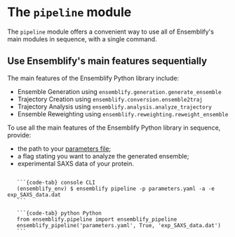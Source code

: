 # The `pipeline` module

The `pipeline` module offers a convenient way to use all of Ensemblify's main modules in sequence, with a single command.

## Use Ensemblify's main features sequentially

The main features of the Ensemblify Python library include:

- Ensemble Generation using `ensemblify.generation.generate_ensemble`
- Trajectory Creation using `ensemblify.conversion.ensemble2traj`
- Trajectory Analysis using `ensemblify.analysis.analyze_trajectory`
- Ensemble Reweighting using `ensemblify.reweighting.reweight_ensemble`

To use all the main features of the Ensemblify Python library in sequence, provide:

- the path to your [parameters file](#-setting-up-your-parameters-file);
- a flag stating you want to analyze the generated ensemble;
- experimental SAXS data of your protein.

````{tabs}

   ```{code-tab} console CLI
   (ensemblify_env) $ ensemblify pipeline -p parameters.yaml -a -e exp_SAXS_data.dat
   ```

   ```{code-tab} python Python
   from ensemblify.pipeline import ensemblify_pipeline
   ensemblify_pipeline('parameters.yaml', True, 'exp_SAXS_data.dat')
   ```
````
